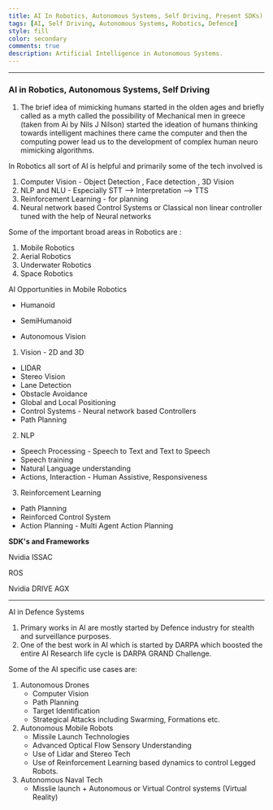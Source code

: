 ```yaml
---
title: AI In Robotics, Autonomous Systems, Self Driving, Present SDKs), Defence Systems
tags: [AI, Self Driving, Autonomous Systems, Robotics, Defence]
style: fill
color: secondary
comments: true
description: Artificial Intelligence in Autonomous Systems.
---
```




---

### AI in Robotics, Autonomous Systems, Self Driving

1. The brief idea of mimicking humans started in the olden ages and briefly called as a myth called the possibility of Mechanical men in greece (taken from Ai by Nils J Nilson) started the ideation of humans thinking towards intelligent machines there came the computer and then the computing power lead us to the development of complex human neuro mimicking algorithms.

In Robotics all sort of AI is helpful and primarily some of the tech involved is 

1. Computer Vision - Object Detection , Face detection , 3D Vision
2. NLP and NLU - Especially STT —> Interpretation —> TTS 
3. Reinforcement Learning -  for planning 
4. Neural network based Control Systems or Classical non linear controller tuned with the help of Neural networks

Some of the important broad areas in Robotics are :

1. Mobile Robotics
2. Aerial Robotics
3. Underwater Robotics
4. Space Robotics

AI Opportunities in Mobile Robotics

- Humanoid

- SemiHumanoid
- Autonomous Vision

1. Vision - 2D and 3D 
- LIDAR
- Stereo Vision
- Lane Detection
- Obstacle Avoidance
- Global and Local Positioning
- Control Systems - Neural network based Controllers
- Path Planning

2.  NLP 

- Speech Processing - Speech to Text and Text to Speech
- Speech training
- Natural Language understanding
- Actions, Interaction - Human Assistive, Responsiveness

3. Reinforcement Learning

- Path Planning
- Reinforced Control System
- Action Planning - Multi Agent Action Planning

**SDK's and Frameworks**

Nvidia ISSAC

ROS

Nvidia DRIVE AGX

---

AI in Defence Systems

1. Primary works in AI are mostly started by Defence industry for stealth and surveillance purposes.
2. One of the best work in AI which is started by DARPA which boosted the entire AI Research life cycle is DARPA GRAND Challenge.

Some of the  AI specific use cases are:

1. Autonomous Drones 
    - Computer Vision
    - Path Planning
    - Target Identification
    - Strategical Attacks including Swarming, Formations etc.
2. Autonomous Mobile Robots
    - Missile Launch Technologies
    - Advanced Optical Flow Sensory Understanding
    - Use of Lidar and Stereo Tech
    - Use of Reinforcement Learning based dynamics to control Legged Robots.
3. Autonomous Naval Tech
    - Misslie launch + Autonomous or Virtual Control systems (Virtual Reality)